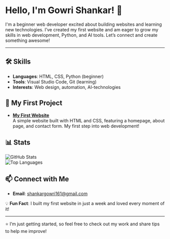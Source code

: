 # Hello, I'm Gowri Shankar! 👋

I'm a beginner web developer excited about building websites and learning new technologies. I’ve created my first website and am eager to grow my skills in web development, Python, and AI tools. Let’s connect and create something awesome!

---

## 🛠️ Skills
- **Languages**: HTML, CSS, Python (beginner)
- **Tools**: Visual Studio Code, Git (learning)
- **Interests**: Web design, automation, AI-technologies

## 🌟 My First Project
- **[My First Website](https://github.com/gowrishankar117/proj1)**  
  A simple website built with HTML and CSS, featuring a homepage, about page, and contact form. My first step into web development!

## 📊 Stats
![GitHub Stats](https://github-readme-stats.vercel.app/api?username=gowrishankar117&show_icons=true&theme=light)  
![Top Languages](https://github-readme-stats.vercel.app/api/top-langs/?username=gowrishankar117&layout=compact&theme=light)

## 📫 Connect with Me
- **Email**: shankargowri161@gmail.com


💡 **Fun Fact**: I built my first website in just a week and loved every moment of it!

---

⭐️ I’m just getting started, so feel free to check out my work and share tips to help me improve!
